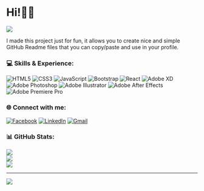 # Hi!🙋‍♂️
<img src="https://media-exp2.licdn.com/dms/image/C4D16AQHPlcTExlAZCw/profile-displaybackgroundimage-shrink_350_1400/0/1656526144897?e=1661990400&v=beta&t=xCme1Sa3_QU_1azD2M1nD2pNZysjxYVc8vGWGuzqBZo">

I made this project just for fun, it allows you to create nice and simple GitHub Readme files that you can copy/paste and use in your profile.

### 💻 Skills & Experience:
![HTML5](https://img.shields.io/badge/html5-%23E34F26.svg?style=for-the-badge&logo=html5&logoColor=white) ![CSS3](https://img.shields.io/badge/css3-%231572B6.svg?style=for-the-badge&logo=css3&logoColor=white) ![JavaScript](https://img.shields.io/badge/javascript-%23323330.svg?style=for-the-badge&logo=javascript&logoColor=%23F7DF1E) ![Bootstrap](https://img.shields.io/badge/bootstrap-%23563D7C.svg?style=for-the-badge&logo=bootstrap&logoColor=white) ![React](https://img.shields.io/badge/react-%2320232a.svg?style=for-the-badge&logo=react&logoColor=%2361DAFB) ![Adobe XD](https://img.shields.io/badge/Adobe%20XD-470137?style=for-the-badge&logo=Adobe%20XD&logoColor=#FF61F6) ![Adobe Photoshop](https://img.shields.io/badge/adobephotoshop-%2331A8FF.svg?style=for-the-badge&logo=adobephotoshop&logoColor=white) ![Adobe Illustrator](https://img.shields.io/badge/adobeillustrator-%23FF9A00.svg?style=for-the-badge&logo=adobeillustrator&logoColor=white) ![Adobe After Effects](https://img.shields.io/badge/Adobe%20After%20Effects-9999FF.svg?style=for-the-badge&logo=Adobe%20After%20Effects&logoColor=white) ![Adobe Premiere Pro](https://img.shields.io/badge/Adobe%20Premiere%20Pro-9999FF.svg?style=for-the-badge&logo=Adobe%20Premiere%20Pro&logoColor=white)

### 🌐 Connect with me:
[![Facebook](https://img.shields.io/badge/-Facebook-c0392b?style=flat&labelColor=c0392b&logo=Facebook&logoColor=white)](https://facebook.com/mdpahlovi) [![LinkedIn](https://img.shields.io/badge/-LinkedIn-c0392b?style=flat&labelColor=c0392b&logo=LinkedIn&logoColor=white)](https://linkedin.com/in/mdpahlovi) [![Gmail](https://img.shields.io/badge/-Gmail-c0392b?style=flat&labelColor=c0392b&logo=Gmail&logoColor=white)](mailto:mdpahlovi07@gmail.com)

### 📊 GitHub Stats:
![](https://github-readme-stats.vercel.app/api/top-langs/?username=mdpahlovi&theme=dark&hide_border=false&include_all_commits=true&count_private=true&layout=compact)<br/>
![](https://github-readme-stats.vercel.app/api?username=mdpahlovi&theme=dark&hide_border=false&include_all_commits=true&count_private=true)<br/>
![](https://github-readme-streak-stats.herokuapp.com/?user=mdpahlovi&theme=dark&hide_border=false)

---
[![](https://visitcount.itsvg.in/api?id=mdpahlovi&icon=0&color=0)](https://visitcount.itsvg.in)

